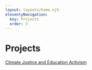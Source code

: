```yaml
---
layout: layouts/home.njk
eleventyNavigation:
  key: Projects
  order: 3
---
```

# Projects

[Climate Justice and Education Activism](/projects/climate-justice-education-activism)